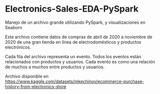 # Electronics-Sales-EDA-PySpark
Manejo de un archivo grande utilizando PySpark, y visualizaciones en Seaborn

Este archivo contiene datos de compras de abril de 2020 a noviembre de 2020 de una gran tienda en línea de electrodomésticos y productos electrónicos.

Cada fila del archivo representa un evento. Todos los eventos están relacionados con productos y usuarios. Cada evento es como una relación de muchos a muchos entre productos y usuarios.

Archivo disponible en https://www.kaggle.com/datasets/mkechinov/ecommerce-purchase-history-from-electronics-store
